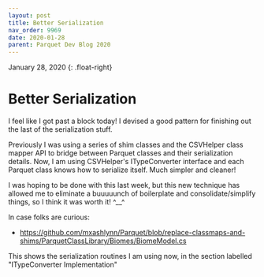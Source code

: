 ```yaml
---
layout: post
title: Better Serialization
nav_order: 9969
date: 2020-01-28
parent: Parquet Dev Blog 2020
---
```

January 28, 2020
{: .float-right}

# Better Serialization

I feel like I got past a block today!
I devised a good pattern for finishing out the last of the serialization stuff.

Previously I was using a series of shim classes and the CSVHelper class mapper API to bridge between Parquet classes and their serialization details.
Now, I am using CSVHelper's ITypeConverter interface and each Parquet class knows how to serialize itself.
Much simpler and cleaner!

I was hoping to be done with this last week, but this new technique has allowed me to eliminate a buuuuunch of boilerplate and consolidate/simplify things,
so I think it was worth it! ^__^

In case folks are curious:
- https://github.com/mxashlynn/Parquet/blob/replace-classmaps-and-shims/ParquetClassLibrary/Biomes/BiomeModel.cs

This shows the serialization routines I am using now, in the section labelled "ITypeConverter Implementation"


